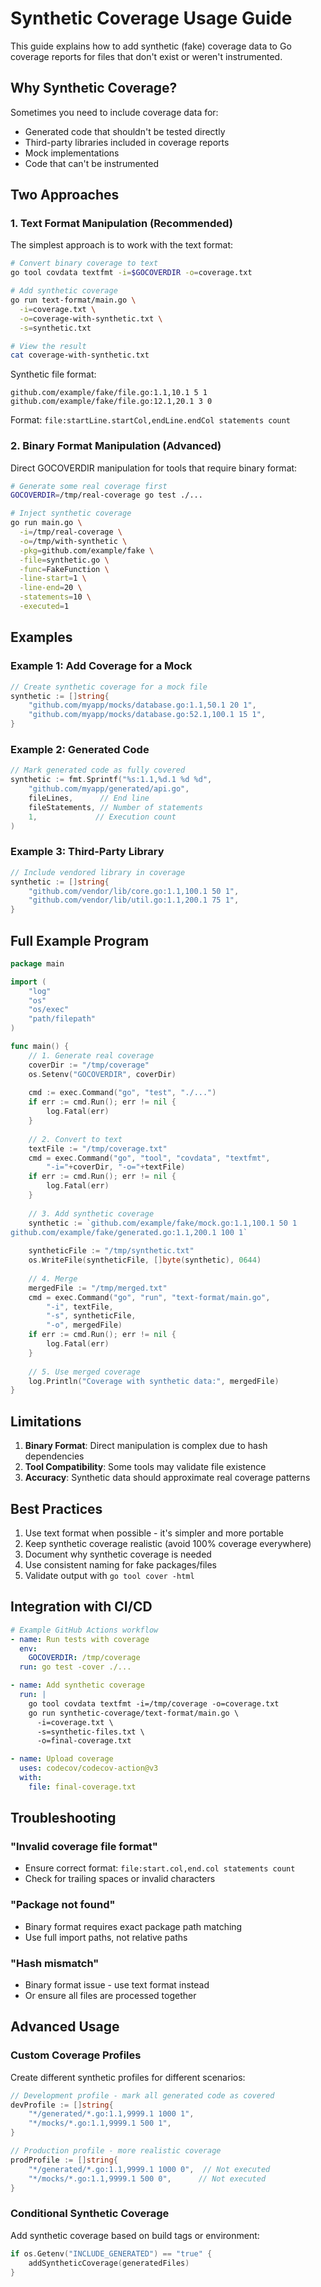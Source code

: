 # Synthetic Coverage Usage Guide

This guide explains how to add synthetic (fake) coverage data to Go coverage reports for files that don't exist or weren't instrumented.

## Why Synthetic Coverage?

Sometimes you need to include coverage data for:
- Generated code that shouldn't be tested directly
- Third-party libraries included in coverage reports
- Mock implementations
- Code that can't be instrumented

## Two Approaches

### 1. Text Format Manipulation (Recommended)

The simplest approach is to work with the text format:

```bash
# Convert binary coverage to text
go tool covdata textfmt -i=$GOCOVERDIR -o=coverage.txt

# Add synthetic coverage
go run text-format/main.go \
  -i=coverage.txt \
  -o=coverage-with-synthetic.txt \
  -s=synthetic.txt

# View the result
cat coverage-with-synthetic.txt
```

Synthetic file format:
```
github.com/example/fake/file.go:1.1,10.1 5 1
github.com/example/fake/file.go:12.1,20.1 3 0
```

Format: `file:startLine.startCol,endLine.endCol statements count`

### 2. Binary Format Manipulation (Advanced)

Direct GOCOVERDIR manipulation for tools that require binary format:

```bash
# Generate some real coverage first
GOCOVERDIR=/tmp/real-coverage go test ./...

# Inject synthetic coverage
go run main.go \
  -i=/tmp/real-coverage \
  -o=/tmp/with-synthetic \
  -pkg=github.com/example/fake \
  -file=synthetic.go \
  -func=FakeFunction \
  -line-start=1 \
  -line-end=20 \
  -statements=10 \
  -executed=1
```

## Examples

### Example 1: Add Coverage for a Mock

```go
// Create synthetic coverage for a mock file
synthetic := []string{
    "github.com/myapp/mocks/database.go:1.1,50.1 20 1",
    "github.com/myapp/mocks/database.go:52.1,100.1 15 1",
}
```

### Example 2: Generated Code

```go
// Mark generated code as fully covered
synthetic := fmt.Sprintf("%s:1.1,%d.1 %d %d",
    "github.com/myapp/generated/api.go",
    fileLines,      // End line
    fileStatements, // Number of statements
    1,             // Execution count
)
```

### Example 3: Third-Party Library

```go
// Include vendored library in coverage
synthetic := []string{
    "github.com/vendor/lib/core.go:1.1,100.1 50 1",
    "github.com/vendor/lib/util.go:1.1,200.1 75 1",
}
```

## Full Example Program

```go
package main

import (
    "log"
    "os"
    "os/exec"
    "path/filepath"
)

func main() {
    // 1. Generate real coverage
    coverDir := "/tmp/coverage"
    os.Setenv("GOCOVERDIR", coverDir)
    
    cmd := exec.Command("go", "test", "./...")
    if err := cmd.Run(); err != nil {
        log.Fatal(err)
    }
    
    // 2. Convert to text
    textFile := "/tmp/coverage.txt"
    cmd = exec.Command("go", "tool", "covdata", "textfmt",
        "-i="+coverDir, "-o="+textFile)
    if err := cmd.Run(); err != nil {
        log.Fatal(err)
    }
    
    // 3. Add synthetic coverage
    synthetic := `github.com/example/fake/mock.go:1.1,100.1 50 1
github.com/example/fake/generated.go:1.1,200.1 100 1`
    
    syntheticFile := "/tmp/synthetic.txt"
    os.WriteFile(syntheticFile, []byte(synthetic), 0644)
    
    // 4. Merge
    mergedFile := "/tmp/merged.txt"
    cmd = exec.Command("go", "run", "text-format/main.go",
        "-i", textFile,
        "-s", syntheticFile,
        "-o", mergedFile)
    if err := cmd.Run(); err != nil {
        log.Fatal(err)
    }
    
    // 5. Use merged coverage
    log.Println("Coverage with synthetic data:", mergedFile)
}
```

## Limitations

1. **Binary Format**: Direct manipulation is complex due to hash dependencies
2. **Tool Compatibility**: Some tools may validate file existence
3. **Accuracy**: Synthetic data should approximate real coverage patterns

## Best Practices

1. Use text format when possible - it's simpler and more portable
2. Keep synthetic coverage realistic (avoid 100% coverage everywhere)
3. Document why synthetic coverage is needed
4. Use consistent naming for fake packages/files
5. Validate output with `go tool cover -html`

## Integration with CI/CD

```yaml
# Example GitHub Actions workflow
- name: Run tests with coverage
  env:
    GOCOVERDIR: /tmp/coverage
  run: go test -cover ./...

- name: Add synthetic coverage
  run: |
    go tool covdata textfmt -i=/tmp/coverage -o=coverage.txt
    go run synthetic-coverage/text-format/main.go \
      -i=coverage.txt \
      -s=synthetic-files.txt \
      -o=final-coverage.txt

- name: Upload coverage
  uses: codecov/codecov-action@v3
  with:
    file: final-coverage.txt
```

## Troubleshooting

### "Invalid coverage file format"
- Ensure correct format: `file:start.col,end.col statements count`
- Check for trailing spaces or invalid characters

### "Package not found"
- Binary format requires exact package path matching
- Use full import paths, not relative paths

### "Hash mismatch"
- Binary format issue - use text format instead
- Or ensure all files are processed together

## Advanced Usage

### Custom Coverage Profiles

Create different synthetic profiles for different scenarios:

```go
// Development profile - mark all generated code as covered
devProfile := []string{
    "*/generated/*.go:1.1,9999.1 1000 1",
    "*/mocks/*.go:1.1,9999.1 500 1",
}

// Production profile - more realistic coverage
prodProfile := []string{
    "*/generated/*.go:1.1,9999.1 1000 0",  // Not executed
    "*/mocks/*.go:1.1,9999.1 500 0",      // Not executed
}
```

### Conditional Synthetic Coverage

Add synthetic coverage based on build tags or environment:

```go
if os.Getenv("INCLUDE_GENERATED") == "true" {
    addSyntheticCoverage(generatedFiles)
}
```